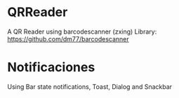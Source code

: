 # QRReader
A QR Reader using barcodescanner (zxing) Library: https://github.com/dm77/barcodescanner

# Notificaciones
Using Bar state notifications, Toast, Dialog and Snackbar